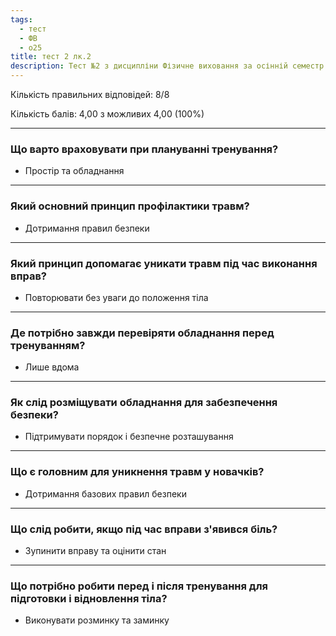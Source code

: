 ```yaml
---
tags:
  - тест
  - ФВ
  - о25
title: тест 2 лк.2
description: Тест №2 з дисципліни Фізичне виховання за осінній семестр 2025-2026 навчального року
---
```

Кількість правильних відповідей: 8/8

Кількість балів: 4,00 з можливих 4,00 (100%)

---
### Що варто враховувати при плануванні тренування?

* Простір та обладнання

---
### Який основний принцип профілактики травм?

* Дотримання правил безпеки

---
### Який принцип допомагає уникати травм під час виконання вправ?

* Повторювати без уваги до положення тіла

---
### Де потрібно завжди перевіряти обладнання перед тренуванням?

* Лише вдома

---
### Як слід розміщувати обладнання для забезпечення безпеки?

* Підтримувати порядок і безпечне розташування

---
### Що є головним для уникнення травм у новачків?

* Дотримання базових правил безпеки

---
### Що слід робити, якщо під час вправи з'явився біль?

* Зупинити вправу та оцінити стан

---
### Що потрібно робити перед і після тренування для підготовки і відновлення тіла?

* Виконувати розминку та заминку
